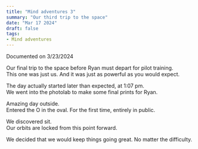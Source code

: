 ```yaml
---
title: "Mind adventures 3"
summary: "Our third trip to the space"
date: "Mar 17 2024"
draft: false
tags:
- Mind adventures
---
```

Documented on 3/23/2024

Our final trip to the space before Ryan must depart for pilot training.  
This one was just us. And it was just as powerful as you would expect.  

The day actually started later than expected, at 1:07 pm.  
We went into the photolab to make some final prints for Ryan.  

Amazing day outside.  
Entered the O in the oval. For the first time, entirely in public.  

We discovered sit.  
Our orbits are locked from this point forward.  

We decided that we would keep things going great. No matter the difficulty.  
